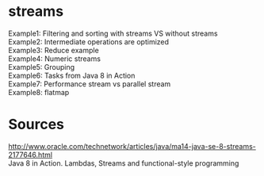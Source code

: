 # streams

Example1: Filtering and sorting with streams VS without streams <br/>
Example2: Intermediate operations are optimized <br/>
Example3: Reduce example <br/>
Example4: Numeric streams <br/>
Example5: Grouping <br/>
Example6: Tasks from Java 8 in Action <br/>
Example7: Performance stream vs parallel stream <br/>
Example8: flatmap

# Sources
http://www.oracle.com/technetwork/articles/java/ma14-java-se-8-streams-2177646.html <br/>
Java 8 in Action. Lambdas, Streams and functional-style programming